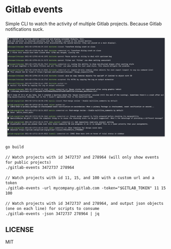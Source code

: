 # Gitlab events

Simple CLI to watch the activity of multiple Gitlab projects. Because Gitlab notifications suck.

![Demo](demo.png "Demo")

```
go build

// Watch projects with id 3472737 and 278964 (will only show events for public projects)
./gitlab-events 3472737 278964

// Watch projects with id 11, 15, and 100 with a custom url and a token
./gitlab-events -url mycompany.gitlab.com -token="$GITLAB_TOKEN" 11 15 100

// Watch projects with id 3472737 and 278964, and output json objects (one on each line) for scripts to consume
./gitlab-events -json 3472737 278964 | jq
```


## LICENSE
MIT
